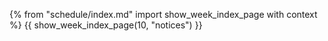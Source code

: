 {% from "schedule/index.md" import show_week_index_page with context %}
{{ show_week_index_page(10, "notices") }}

